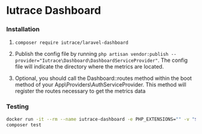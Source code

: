 # Iutrace Dashboard

### Installation
1. `composer require iutrace/laravel-dashboard`
 

3. Publish the config file by running `php artisan vendor:publish --provider="Iutrace\Dashboard\DashboardServiceProvider"`. 
The config file will indicate the directory where the metrics are located.


4. Optional, you should call the Dashboard::routes method within the boot method of your App\Providers\AuthServiceProvider.
This method will register the routes necessary to get the metrics data

### Testing

```bash
docker run -it --rm --name iutrace-dashboard -e PHP_EXTENSIONS="" -v "$PWD":/usr/src/app thecodingmachine/php:7.4-v4-cli bash
composer test
```